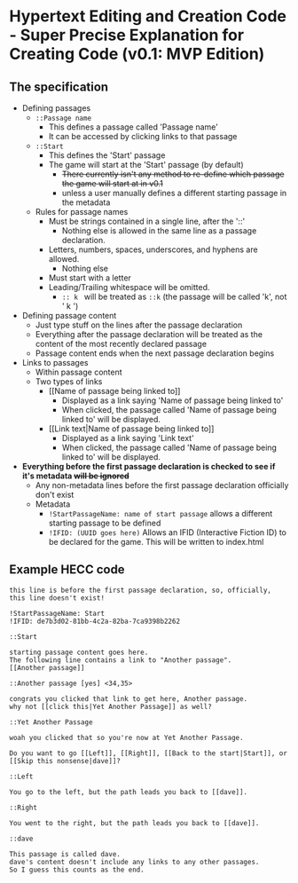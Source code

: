 # Hypertext Editing and Creation Code - Super Precise Explanation for Creating Code (v0.1: MVP Edition)

## The specification
* Defining passages
    * `::Passage name`
        * This defines a passage called 'Passage name'
        * It can be accessed by clicking links to that passage
    * `::Start`
        * This defines the 'Start' passage
        * The game will start at the 'Start' passage (by default)
            * ~~There currently isn't any method to re-define which passage the game will start at in v0.1~~
            * unless a user manually defines a different starting passage in the metadata
    * Rules for passage names
        * Must be strings contained in a single line, after the '::'
            * Nothing else is allowed in the same line as a passage declaration.
        * Letters, numbers, spaces, underscores, and hyphens are allowed.
            * Nothing else
        * Must start with a letter
        * Leading/Trailing whitespace will be omitted.
            * `:: k ` will be treated as `::k` (the passage will be called 'k', not ' k ')
* Defining passage content
    * Just type stuff on the lines after the passage declaration
    * Everything after the passage declaration will be treated as the content of the most recently declared passage
    * Passage content ends when the next passage declaration begins
* Links to passages
    * Within passage content
    * Two types of links
        * [[Name of passage being linked to]]
            * Displayed as a link saying 'Name of passage being linked to'
            * When clicked, the passage called 'Name of passage being linked to' will be displayed.
        * [[Link text|Name of passage being linked to]]
            * Displayed as a link saying 'Link text'
            * When clicked, the passage called 'Name of passage being linked to' will be displayed.
* **Everything before the first passage declaration is checked to see if it's metadata ~~will be ignored~~**
    * Any non-metadata lines before the first passage declaration officially don't exist
    * Metadata
        * `!StartPassageName: name of start passage` allows a different starting passage to be defined
        * `!IFID: (UUID goes here)` Allows an IFID (Interactive Fiction ID) to be declared for the game. This will be written to index.html


## Example HECC code
```
this line is before the first passage declaration, so, officially, this line doesn't exist! 

!StartPassageName: Start
!IFID: de7b3d02-81bb-4c2a-82ba-7ca9398b2262

::Start

starting passage content goes here.
The following line contains a link to "Another passage".
[[Another passage]]

::Another passage [yes] <34,35>

congrats you clicked that link to get here, Another passage.
why not [[click this|Yet Another Passage]] as well?

::Yet Another Passage

woah you clicked that so you're now at Yet Another Passage.

Do you want to go [[Left]], [[Right]], [[Back to the start|Start]], or [[Skip this nonsense|dave]]?

::Left

You go to the left, but the path leads you back to [[dave]].

::Right

You went to the right, but the path leads you back to [[dave]].

::dave

This passage is called dave.
dave's content doesn't include any links to any other passages.
So I guess this counts as the end.
```